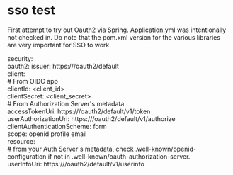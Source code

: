 # sso test

First attempt to try out Oauth2 via Spring. Application.yml was intentionally not checked in. Do note that the pom.xml version for the various libraries
are very important for SSO to work.


security:  
  oauth2: 
    issuer: https://<okta-developer>/oauth2/default  
    client:  
      # From OIDC app  
      clientId: <client_id>  
      clientSecret: <client_secret>   
      # From Authorization Server's metadata  
      accessTokenUri: https://<okta-developer>/oauth2/default/v1/token   
      userAuthorizationUri: https://<okta-developer>/oauth2/default/v1/authorize   
      clientAuthenticationScheme: form   
      scope: openid profile email  
    resource:    
      # from your Auth Server's metadata, check .well-known/openid-configuration if not in .well-known/oauth-authorization-server.   
      userInfoUri: https://<okta-developer>/oauth2/default/v1/userinfo
  
